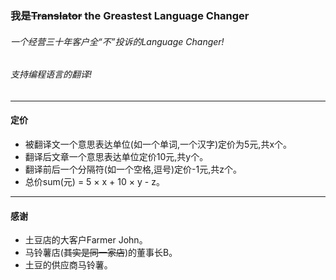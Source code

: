 ### 我是~~Translator~~ the Greastest Language Changer
###### 一个经营三十年客户全“_不_”投诉的Language Changer!
###### 支持编程语言的翻译!
---
#### 定价
- 被翻译文一个意思表达单位(如一个单词,一个汉字)定价为5元,共x个。
- 翻译后文章一个意思表达单位定价10元,共y个。
- 翻译前后一个分隔符(如一个空格,逗号)定价-1元,共z个。
- 总价sum(元) = 5 × x + 10 × y - z。
---
#### 感谢
- 土豆店的大客户Farmer John。
- 马铃薯店(~~其实是同一家店~~)的董事长B。
- 土豆的供应商马铃薯。
